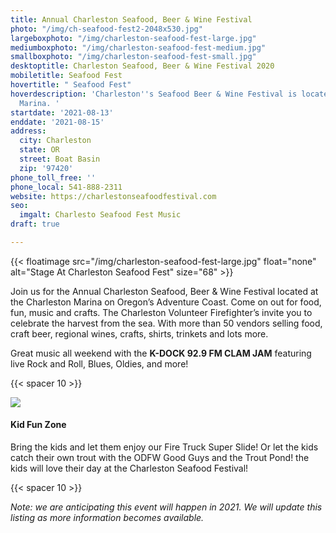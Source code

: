 ```yaml
---
title: Annual Charleston Seafood, Beer & Wine Festival
photo: "/img/ch-seafood-fest2-2048x530.jpg"
largeboxphoto: "/img/charleston-seafood-fest-large.jpg"
mediumboxphoto: "/img/charleston-seafood-fest-medium.jpg"
smallboxphoto: "/img/charleston-seafood-fest-small.jpg"
desktoptitle: Charleston Seafood, Beer & Wine Festival 2020
mobiletitle: Seafood Fest
hovertitle: " Seafood Fest"
hoverdescription: 'Charleston''s Seafood Beer & Wine Festival is located at the Charleston
  Marina. '
startdate: '2021-08-13'
enddate: '2021-08-15'
address:
  city: Charleston
  state: OR
  street: Boat Basin
  zip: '97420'
phone_toll_free: ''
phone_local: 541-888-2311
website: https://charlestonseafoodfestival.com
seo:
  imgalt: Charlesto Seafood Fest Music
draft: true

---
```

{{< floatimage src="/img/charleston-seafood-fest-large.jpg" float="none" alt="Stage At Charleston Seafood Fest" size="68" >}}

Join us for the Annual Charleston Seafood, Beer & Wine Festival located at the Charleston Marina on Oregon’s Adventure Coast. Come on out for food, fun, music and crafts. The Charleston Volunteer Firefighter’s invite you to celebrate the harvest from the sea.  With more than 50 vendors selling food, craft beer, regional wines, crafts, shirts, trinkets and lots more.

Great music all weekend with the **K-DOCK 92.9 FM CLAM JAM** featuring live Rock and Roll, Blues, Oldies, and more!

{{< spacer 10 >}}

![](/img/kidsfunzone.png)

#### Kid Fun Zone

Bring the kids and let them enjoy our Fire Truck Super Slide! Or let the kids catch their own trout with the ODFW Good Guys and the Trout Pond! the kids will love their day at the Charleston Seafood Festival!

{{< spacer 10 >}}

_Note: we are anticipating this event will happen in 2021. We will update this listing as more information becomes available._
